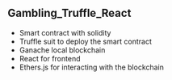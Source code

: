 ## Gambling_Truffle_React

* Smart contract with solidity
* Truffle suit to deploy the smart contract
* Ganache local blockchain
* React for frontend
* Ethers.js for interacting with the blockchain